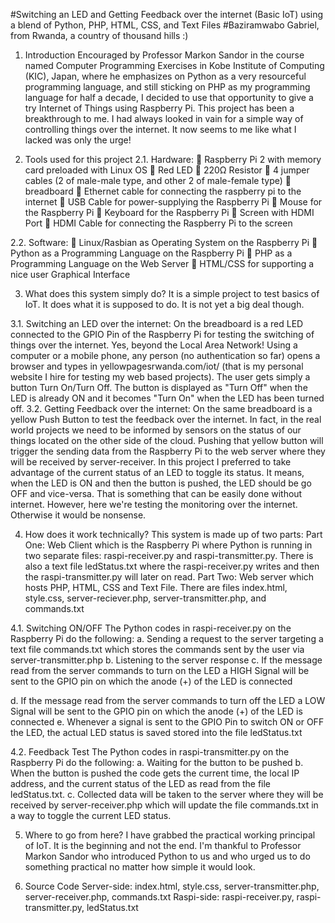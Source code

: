 #Switching an LED and Getting Feedback over the internet (Basic IoT) using a blend of Python, PHP, HTML, CSS, and Text Files
#Baziramwabo Gabriel, from Rwanda, a country of thousand hills :)

1. Introduction
Encouraged by Professor Markon Sandor in the course named Computer Programming Exercises in Kobe Institute of Computing (KIC), Japan, where he emphasizes on Python as a very resourceful programming language, and still sticking on PHP as my programming language for half a decade, I decided to use that opportunity to give a try Internet of Things using Raspberry Pi. This project has been a breakthrough to me. I had always looked in vain for a simple way of controlling things over the internet. It now seems to me like what I lacked was only the urge! 

2. Tools used for this project
2.1. Hardware:
	Raspberry Pi 2 with memory card preloaded with Linux OS
	Red LED
	220Ω Resistor
	4 jumper cables (2 of male-male type, and other 2 of male-female type)
	breadboard
	Ethernet cable for connecting the raspberry pi to the internet
	USB Cable for power-supplying the Raspberry Pi
	Mouse for the Raspberry Pi
	Keyboard for the Raspberry Pi
	Screen with HDMI Port
	HDMI Cable for connecting the Raspberry Pi to the screen

2.2. Software:
	Linux/Rasbian as Operating System on the Raspberry Pi
	Python as a Programming Language on the Raspberry Pi
	PHP as a Programming Language on the Web Server
	HTML/CSS for supporting a nice user Graphical Interface

3. What does this system simply do?
It is a simple project to test basics of IoT. It does what it is supposed to do. It is not yet a big deal though. 


3.1. Switching an LED over the internet: 
On the breadboard is a red LED connected to the GPIO Pin of the Raspberry Pi for testing the switching of things over the internet. Yes, beyond the Local Area Network! Using a computer or a mobile phone, any person (no authentication so far) opens a browser and types in yellowpagesrwanda.com/iot/ (that is my personal website I hire for testing my web based projects). The user gets simply a button Turn On/Turn Off. The button is displayed as "Turn Off" when the LED is already ON and it becomes "Turn On" when the LED has been turned off. 
3.2. Getting Feedback over the internet: 
On the same breadboard is a yellow Push Button to test the feedback over the internet. In fact, in the real world projects we need to be informed by sensors on the status of our things located on the other side of the cloud. 
Pushing that yellow button will trigger the sending data from the Raspberry Pi to the web server where they will be received by server-receiver. In this project I preferred to take advantage of the current status of an LED to toggle its status. It means, when the LED is ON and then the button is pushed, the LED should be go OFF and vice-versa. That is something that can be easily done without internet. However, here we're testing the monitoring over the internet. Otherwise it would be nonsense. 

4. How does it work technically?
This system is made up of two parts:
Part One: Web Client which is the Raspberry Pi where Python is running in two separate files: raspi-receiver.py and raspi-transmitter.py. There is also a text file ledStatus.txt where the raspi-receiver.py writes and then the raspi-transmitter.py will later on read.
Part Two: Web server which hosts PHP, HTML, CSS and Text File. There are files index.html, style.css, server-reciever.php, server-transmitter.php, and commands.txt

4.1. Switching ON/OFF
The Python codes in raspi-receiver.py on the Raspberry Pi do the following:
a. Sending a request to the server targeting a text file commands.txt which stores the commands sent by the user via server-transmitter.php
b. Listening to the server response
c. If the message read from the server commands to turn on the LED a HIGH Signal will be sent to the GPIO pin on which the anode (+) of the LED is connected 

d. If the message read from the server commands to turn off the LED a LOW Signal will be sent to the GPIO pin on which the anode (+) of the LED is connected 
e. Whenever a signal is sent to the GPIO Pin to switch ON or OFF the LED, the actual LED status is saved stored into the file ledStatus.txt

4.2. Feedback Test
The Python codes in raspi-transmitter.py on the Raspberry Pi do the following:
a. Waiting for the button to be pushed
b. When the button is pushed the code gets the current time, the local IP address, and the current status of the LED as read from the file ledStatus.txt.
c. Collected data will be taken to the server where they will be received by server-receiver.php which will update the file commands.txt in a way to toggle the current LED status.

5. Where to go from here?
I have grabbed the practical working principal of IoT. It is the beginning and not the end.
I'm thankful to Professor Markon Sandor who introduced Python to us and who urged us to do something practical no matter how simple it would look.

6. Source Code
Server-side: index.html, style.css, server-transmitter.php, server-receiver.php, commands.txt
Raspi-side: raspi-receiver.py, raspi-transmitter.py, ledStatus.txt

